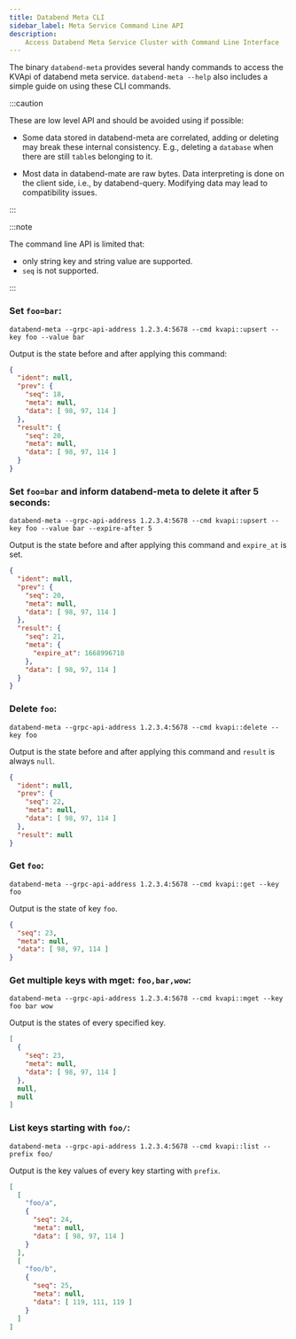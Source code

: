 ```yaml
---
title: Databend Meta CLI
sidebar_label: Meta Service Command Line API
description:
    Access Databend Meta Service Cluster with Command Line Interface
---
```


The binary `databend-meta` provides several handy commands to access the KVApi of databend meta service.
`databend-meta --help` also includes a simple guide on using these CLI commands.

:::caution

These are low level API and should be avoided using if possible:


- Some data stored in databend-meta are correlated, adding or deleting may break these internal consistency.
  E.g., deleting a `database` when there are still `table`s belonging to it.

- Most data in databend-mate are raw bytes. Data interpreting is done on the client side, i.e., by databend-query.
  Modifying data may lead to compatibility issues.

:::

:::note

The command line API is limited that:
- only string key and string value are supported.
- `seq` is not supported.

:::


### Set `foo=bar`:
```shell
databend-meta --grpc-api-address 1.2.3.4:5678 --cmd kvapi::upsert --key foo --value bar
```
Output is the state before and after applying this command:
```json
{
  "ident": null,
  "prev": {
    "seq": 18,
    "meta": null,
    "data": [ 98, 97, 114 ]
  },
  "result": {
    "seq": 20,
    "meta": null,
    "data": [ 98, 97, 114 ]
  }
}
```

### Set `foo=bar` and inform databend-meta to delete it after 5 seconds:
```shell
databend-meta --grpc-api-address 1.2.3.4:5678 --cmd kvapi::upsert --key foo --value bar --expire-after 5
```
Output is the state before and after applying this command and `expire_at` is set.
```json
{
  "ident": null,
  "prev": {
    "seq": 20,
    "meta": null,
    "data": [ 98, 97, 114 ]
  },
  "result": {
    "seq": 21,
    "meta": {
      "expire_at": 1668996718
    },
    "data": [ 98, 97, 114 ]
  }
}
```

### Delete `foo`:
```shell
databend-meta --grpc-api-address 1.2.3.4:5678 --cmd kvapi::delete --key foo
```
Output is the state before and after applying this command and `result` is always `null`.
```json
{
  "ident": null,
  "prev": {
    "seq": 22,
    "meta": null,
    "data": [ 98, 97, 114 ]
  },
  "result": null
}
```


### Get `foo`:
```shell
databend-meta --grpc-api-address 1.2.3.4:5678 --cmd kvapi::get --key foo
```
Output is the state of key `foo`.
```json
{
  "seq": 23,
  "meta": null,
  "data": [ 98, 97, 114 ]
}
```

### Get multiple keys with mget: `foo,bar,wow`:
```shell
databend-meta --grpc-api-address 1.2.3.4:5678 --cmd kvapi::mget --key foo bar wow
```
Output is the states of every specified key.
```json
[
  {
    "seq": 23,
    "meta": null,
    "data": [ 98, 97, 114 ]
  },
  null,
  null
]
```

### List keys starting with `foo/`:
```shell
databend-meta --grpc-api-address 1.2.3.4:5678 --cmd kvapi::list --prefix foo/
```
Output is the key values of every key starting with `prefix`.
```json
[
  [
    "foo/a",
    {
      "seq": 24,
      "meta": null,
      "data": [ 98, 97, 114 ]
    }
  ],
  [
    "foo/b",
    {
      "seq": 25,
      "meta": null,
      "data": [ 119, 111, 119 ]
    }
  ]
]
```

